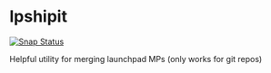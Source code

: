# lpshipit

[![Snap Status](https://build.snapcraft.io/badge/philroche/lpshipit.svg)](https://build.snapcraft.io/user/philroche/lpshipit)

Helpful utility for merging launchpad MPs (only works for git repos)
